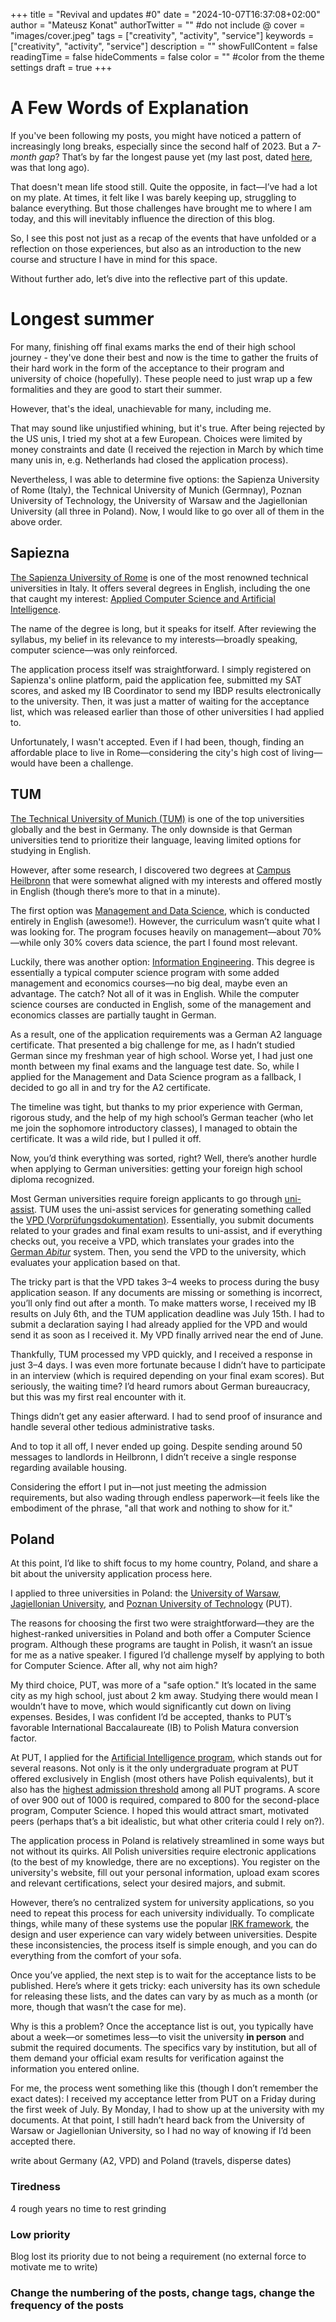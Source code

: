 +++
title = "Revival and updates #0"
date = "2024-10-07T16:37:08+02:00"
author = "Mateusz Konat"
authorTwitter = "" #do not include @
cover = "images/cover.jpeg"
tags = ["creativity", "activity", "service"]
keywords = ["creativity", "activity", "service"]
description = ""
showFullContent = false
readingTime = false
hideComments = false
color = "" #color from the theme settings
draft = true
+++

# A Few Words of Explanation
If you've been following my posts, you might have noticed a pattern of increasingly long breaks, especially since the second half of 2023. But a *7-month gap*? That’s by far the longest pause yet (my last post, dated [here](/portfolio/posts/cas-final-reflection/), was that long ago).

That doesn't mean life stood still. Quite the opposite, in fact—I’ve had a lot on my plate. At times, it felt like I was barely keeping up, struggling to balance everything. But those challenges have brought me to where I am today, and this will inevitably influence the direction of this blog.

So, I see this post not just as a recap of the events that have unfolded or a reflection on those experiences, but also as an introduction to the new course and structure I have in mind for this space.

Without further ado, let’s dive into the reflective part of this update.

# Longest summer 
For many, finishing off final exams marks the end of their high school journey - they've done their best and now is the time to gather the fruits of their hard work in the form of the acceptance to their program and university of choice (hopefully). These people need to just wrap up a few formalities and they are good to start their summer.

However, that's the ideal, unachievable for many, including me.

That may sound like unjustified whining, but it's true. After being rejected by the US unis, I tried my shot at a few European. Choices were limited by money constraints and date (I received the rejection in March by which time many unis in, e.g. Netherlands had closed the application process).

Nevertheless, I was able to determine five options: the Sapienza University of Rome (Italy), the Technical University of Munich (Germnay), Poznan University of Technology, the University of Warsaw and the Jagiellonian University (all three in Poland). Now, I would like to go over all of them in the above order.

## Sapiezna
[The Sapienza University of Rome](https://www.uniroma1.it/en/pagina-strutturale/home) is one of the most renowned technical universities in Italy. It offers several degrees in English, including the one that caught my interest: [Applied Computer Science and Artificial Intelligence](https://acsai.di.uniroma1.it).

The name of the degree is long, but it speaks for itself. After reviewing the syllabus, my belief in its relevance to my interests—broadly speaking, computer science—was only reinforced.

The application process itself was straightforward. I simply registered on Sapienza's online platform, paid the application fee, submitted my SAT scores, and asked my IB Coordinator to send my IBDP results electronically to the university. Then, it was just a matter of waiting for the acceptance list, which was released earlier than those of other universities I had applied to.

Unfortunately, I wasn't accepted. Even if I had been, though, finding an affordable place to live in Rome—considering the city's high cost of living—would have been a challenge.

## TUM
[The Technical University of Munich (TUM)](https://www.tum.de/en/) is one of the top universities globally and the best in Germany. The only downside is that German universities tend to prioritize their language, leaving limited options for studying in English.

However, after some research, I discovered two degrees at [Campus Heilbronn](https://chn.tum.de) that were somewhat aligned with my interests and offered mostly in English (though there’s more to that in a minute).

The first option was [Management and Data Science](https://chn.tum.de/study-programs/bachelor-in-management-and-data-science), which is conducted entirely in English (awesome!). However, the curriculum wasn’t quite what I was looking for. The program focuses heavily on management—about 70%—while only 30% covers data science, the part I found most relevant.

Luckily, there was another option: [Information Engineering](https://chn.tum.de/study-programs/bachelor-in-information-engineering). This degree is essentially a typical computer science program with some added management and economics courses—no big deal, maybe even an advantage. The catch? Not all of it was in English. While the computer science courses are conducted in English, some of the management and economics classes are partially taught in German.

As a result, one of the application requirements was a German A2 language certificate. That presented a big challenge for me, as I hadn’t studied German since my freshman year of high school. Worse yet, I had just one month between my final exams and the language test date. So, while I applied for the Management and Data Science program as a fallback, I decided to go all in and try for the A2 certificate.

The timeline was tight, but thanks to my prior experience with German, rigorous study, and the help of my high school’s German teacher (who let me join the sophomore introductory classes), I managed to obtain the certificate. It was a wild ride, but I pulled it off.

Now, you’d think everything was sorted, right? Well, there’s another hurdle when applying to German universities: getting your foreign high school diploma recognized.

Most German universities require foreign applicants to go through [uni-assist](https://www.uni-assist.de/en/). TUM uses the uni-assist services for generating something called the [VPD (Vorprüfungsdokumentation)](https://www.uni-assist.de/en/tools/glossary-of-terms/description/term/vorpruefungsdokumentation-vpd-preliminary-review-documentation/). Essentially, you submit documents related to your grades and final exam results to uni-assist, and if everything checks out, you receive a VPD, which translates your grades into the [German _Abitur_](https://en.wikipedia.org/wiki/Abitur#Equivalent_high_school_graduation_certificate_in_other_countries) system. Then, you send the VPD to the university, which evaluates your application based on that.

The tricky part is that the VPD takes 3–4 weeks to process during the busy application season. If any documents are missing or something is incorrect, you’ll only find out after a month. To make matters worse, I received my IB results on July 6th, and the TUM application deadline was July 15th. I had to submit a declaration saying I had already applied for the VPD and would send it as soon as I received it. My VPD finally arrived near the end of June.

Thankfully, TUM processed my VPD quickly, and I received a response in just 3–4 days. I was even more fortunate because I didn’t have to participate in an interview (which is required depending on your final exam scores). But seriously, the waiting time? I’d heard rumors about German bureaucracy, but this was my first real encounter with it.

Things didn’t get any easier afterward. I had to send proof of insurance and handle several other tedious administrative tasks.

And to top it all off, I never ended up going. Despite sending around 50 messages to landlords in Heilbronn, I didn’t receive a single response regarding available housing.

Considering the effort I put in—not just meeting the admission requirements, but also wading through endless paperwork—it feels like the embodiment of the phrase, "all that work and nothing to show for it."

## Poland
At this point, I’d like to shift focus to my home country, Poland, and share a bit about the university application process here.

I applied to three universities in Poland: the [University of Warsaw](https://en.uw.edu.pl), [Jagiellonian University](https://en.uj.edu.pl/en_GB/start), and [Poznan University of Technology](https://put.poznan.pl/en) (PUT).

The reasons for choosing the first two were straightforward—they are the highest-ranked universities in Poland and both offer a Computer Science program. Although these programs are taught in Polish, it wasn’t an issue for me as a native speaker. I figured I’d challenge myself by applying to both for Computer Science. After all, why not aim high?

My third choice, PUT, was more of a "safe option." It’s located in the same city as my high school, just about 2 km away. Studying there would mean I wouldn’t have to move, which would significantly cut down on living expenses. Besides, I was confident I’d be accepted, thanks to PUT’s favorable International Baccalaureate (IB) to Polish Matura conversion factor.

At PUT, I applied for the [Artificial Intelligence program](https://put.poznan.pl/en/node/4294), which stands out for several reasons. Not only is it the only undergraduate program at PUT offered exclusively in English (most others have Polish equivalents), but it also has the [highest admission threshold](https://put.poznan.pl/sites/default/files/2024-07/progi%20punktowe%202024-2020.pdf) among all PUT programs. A score of over 900 out of 1000 is required, compared to 800 for the second-place program, Computer Science. I hoped this would attract smart, motivated peers (perhaps that’s a bit idealistic, but what other criteria could I rely on?).

The application process in Poland is relatively streamlined in some ways but not without its quirks. All Polish universities require electronic applications (to the best of my knowledge, there are no exceptions). You register on the university's website, fill out your personal information, upload exam scores and relevant certifications, select your desired majors, and submit. 

However, there’s no centralized system for university applications, so you need to repeat this process for each university individually. To complicate things, while many of these systems use the popular [IRK framework](https://irk.uj.edu.pl/en-gb/), the design and user experience can vary widely between universities. Despite these inconsistencies, the process itself is simple enough, and you can do everything from the comfort of your sofa.

Once you’ve applied, the next step is to wait for the acceptance lists to be published. Here’s where it gets tricky: each university has its own schedule for releasing these lists, and the dates can vary by as much as a month (or more, though that wasn’t the case for me).

Why is this a problem? Once the acceptance list is out, you typically have about a week—or sometimes less—to visit the university **in person** and submit the required documents. The specifics vary by institution, but all of them demand your official exam results for verification against the information you entered online.

For me, the process went something like this (though I don’t remember the exact dates): I received my acceptance letter from PUT on a Friday during the first week of July. By Monday, I had to show up at the university with my documents. At that point, I still hadn’t heard back from the University of Warsaw or Jagiellonian University, so I had no way of knowing if I’d been accepted there.



write about Germany (A2, VPD) and Poland (travels, disperse dates)

### Tiredness
4 rough years
no time to rest
grinding

### Low priority
Blog lost its priority due to not being a requirement (no external force to motivate me to write)

### Change the numbering of the posts, change tags, change the frequency of the posts
